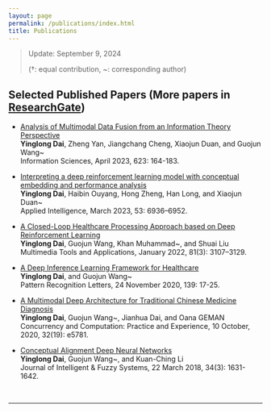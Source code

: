 ```yaml
---
layout: page
permalink: /publications/index.html
title: Publications
---
```


> Update: September 9, 2024
>
> (†: equal contribution, ~: corresponding author)

## Selected Published Papers (More papers in [ResearchGate](https://www.researchgate.net/profile/Yinglong-Dai-2))

- [Analysis of Multimodal Data Fusion from an Information Theory Perspective](https://doi.org/10.1016/j.ins.2022.12.014)<br>**Yinglong Dai**, Zheng Yan, Jiangchang Cheng, Xiaojun Duan, and Guojun Wang~<br> Information Sciences, April 2023, 623: 164-183. 
- [Interpreting a deep reinforcement learning model with conceptual embedding and performance analysis](https://doi.org/10.1007/s10489-022-03788-7)<br>**Yinglong Dai**, Haibin Ouyang, Hong Zheng, Han Long, and Xiaojun Duan~<br> Applied Intelligence, March 2023, 53: 6936–6952. 
- [A Closed-Loop Healthcare Processing Approach based on Deep Reinforcement Learning](https://doi.org/10.1007/s11042-020-08896-5)<br>**Yinglong Dai**, Guojun Wang, Khan Muhammad~, and Shuai Liu<br>Multimedia Tools and Applications, January 2022, 81(3): 3107–3129.
- [A Deep Inference Learning Framework for Healthcare](https://doi.org/10.1016/j.patrec.2018.02.009)<br>**Yinglong Dai**, and Guojun Wang~<br>Pattern Recognition Letters, 24 November 2020, 139: 17-25. 
- [A Multimodal Deep Architecture for Traditional Chinese Medicine Diagnosis](https://doi.org/10.1002/cpe.5781)<br>**Yinglong Dai**, Guojun Wang~, Jianhua Dai, and Oana GEMAN<br>Concurrency and Computation: Practice and Experience, 10 October, 2020, 32(19): e5781. 
- [Conceptual Alignment Deep Neural Networks](https://doi.org/10.3233/JIFS-169457)<br>**Yinglong Dai**, Guojun Wang~, and Kuan-Ching Li<br> Journal of Intelligent & Fuzzy Systems, 22 March 2018, 34(3): 1631-1642.

  <br>


---
